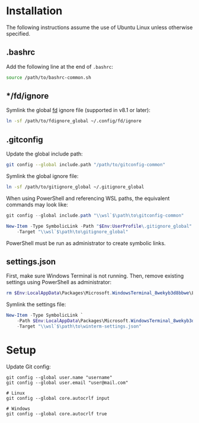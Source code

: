 # Installation

The following instructions assume the use of Ubuntu Linux unless otherwise
specified.

## .bashrc

Add the following line at the end of `.bashrc`:
```bash
source /path/to/bashrc-common.sh
```

## \*/fd/ignore

Symlink the global [fd][] ignore file (supported in v8.1 or later):
```bash
ln -sf /path/to/fdignore_global ~/.config/fd/ignore
```

## .gitconfig

Update the global include path:
```bash
git config --global include.path "/path/to/gitconfig-common"
```

Symlink the global ignore file:
```bash
ln -sf /path/to/gitignore_global ~/.gitignore_global
```

When using PowerShell and referencing WSL paths, the equivalent commands may
look like:
```powershell
git config --global include.path "\\wsl`$\path\to\gitconfig-common"

New-Item -Type SymbolicLink -Path "$Env:UserProfile\.gitignore_global" `
    -Target "\\wsl`$\path\to\gitignore_global"
```
PowerShell must be run as administrator to create symbolic links.

## settings.json

First, make sure Windows Terminal is not running. Then, remove existing
settings using PowerShell as administrator:
```powershell
rm $Env:LocalAppData\Packages\Microsoft.WindowsTerminal_8wekyb3d8bbwe\LocalState\*
```

Symlink the settings file:
```powershell
New-Item -Type SymbolicLink `
    -Path $Env:LocalAppData\Packages\Microsoft.WindowsTerminal_8wekyb3d8bbwe\LocalState\settings.json `
    -Target "\\wsl`$\path\to\winterm-settings.json"
```

# Setup

Update Git config:
```
git config --global user.name "username"
git config --global user.email "user@mail.com"

# Linux
git config --global core.autocrlf input

# Windows
git config --global core.autocrlf true
```

[fd]: https://github.com/sharkdp/fd
